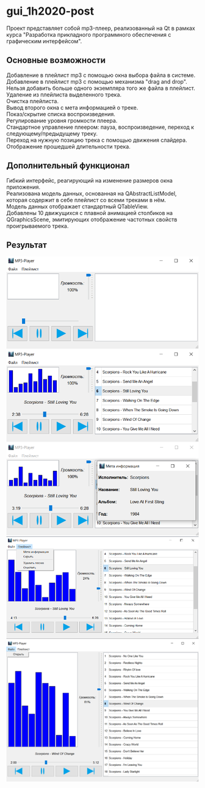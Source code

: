 # gui_1h2020-post

Проект представляет собой mp3-плеер, реализованный на Qt в рамках курса "Разработка прикладного программного обеспечения с графическим интерфейсом".

## Основные возможности

Добавление в плейлист mp3 с помощью окна выбора файла в системе.<br/>
Добавление в плейлист mp3 с помощью механизма "drag and drop".<br/>
Нельзя добавить больше одного экземпляра того же файла в плейлист.<br/>
Удаление из плейлиста выделенного трека.<br/>
Очистка плейлиста.<br/>
Вывод второго окна с мета информацией о треке.<br/>
Показ/скрытие списка воспроизведения.<br/>
Регулирование уровня громкости плеера.<br/>
Стандартное управление плеером: пауза, воспроизведение, переход к следующему/предыдущему треку.<br/>
Переход на нужную позицию трека с помощью движения слайдера.<br/>
Отображение прошедшей длительности трека.<br/>

## Дополнительный функционал
Гибкий интерфейс, реагирующий на изменение размеров окна приложения.<br/>
Реализована модель данных, основанная на QAbstractListModel, которая содержит в себе плейлист со всеми треками в нём.<br/>
Модель данных отображает стандартный QTableView.<br/>
Добавлены 10 движущихся с плавной анимацией столбиков на QGraphicsScene, эмитирующих отображение частотных свойств проигрываемого трека.<br/>

## Результат
![](https://github.com/esiole/gui_1h2020-post/raw/master/examples/1.png)
![](https://github.com/esiole/gui_1h2020-post/raw/master/examples/2.png)
![](https://github.com/esiole/gui_1h2020-post/raw/master/examples/3.png)
![](https://github.com/esiole/gui_1h2020-post/raw/master/examples/4.png)
![](https://github.com/esiole/gui_1h2020-post/raw/master/examples/5.png)
